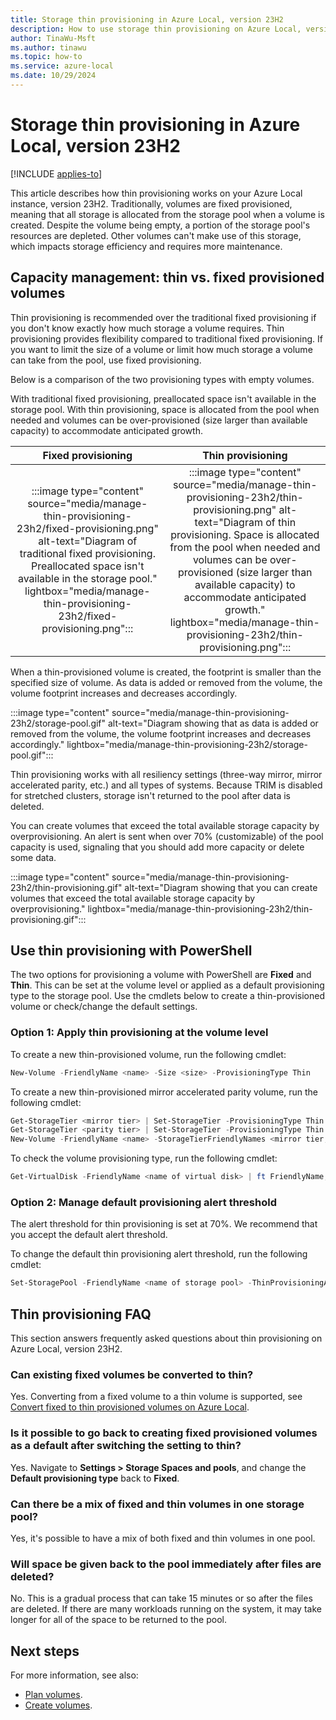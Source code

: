 ```yaml
---
title: Storage thin provisioning in Azure Local, version 23H2
description: How to use storage thin provisioning on Azure Local, version 23H2 by using Windows PowerShell.
author: TinaWu-Msft
ms.author: tinawu
ms.topic: how-to
ms.service: azure-local
ms.date: 10/29/2024
---
```


# Storage thin provisioning in Azure Local, version 23H2

[!INCLUDE [applies-to](../includes/hci-applies-to-23h2.md)]

This article describes how thin provisioning works on your Azure Local instance, version 23H2. Traditionally, volumes are fixed provisioned, meaning that all storage is allocated from the storage pool when a volume is created. Despite the volume being empty, a portion of the storage pool's resources are depleted. Other volumes can't make use of this storage, which impacts storage efficiency and requires more maintenance.

## Capacity management: thin vs. fixed provisioned volumes

Thin provisioning is recommended over the traditional fixed provisioning if you don't know exactly how much storage a volume requires. Thin provisioning provides flexibility compared to traditional fixed provisioning. If you want to limit the size of a volume or limit how much storage a volume can take from the pool, use fixed provisioning.

Below is a comparison of the two provisioning types with empty volumes.

With traditional fixed provisioning, preallocated space isn't available in the storage pool. With thin provisioning, space is allocated from the pool when needed and volumes can be over-provisioned (size larger than available capacity) to accommodate anticipated growth.

| **Fixed provisioning** | **Thin provisioning** |
|:----------------------:|:---------------------:|
|:::image type="content" source="media/manage-thin-provisioning-23h2/fixed-provisioning.png" alt-text="Diagram of traditional fixed provisioning. Preallocated space isn't available in the storage pool." lightbox="media/manage-thin-provisioning-23h2/fixed-provisioning.png":::|:::image type="content" source="media/manage-thin-provisioning-23h2/thin-provisioning.png" alt-text="Diagram of thin provisioning. Space is allocated from the pool when needed and volumes can be over-provisioned (size larger than available capacity) to accommodate anticipated growth." lightbox="media/manage-thin-provisioning-23h2/thin-provisioning.png":::|

When a thin-provisioned volume is created, the footprint is smaller than the specified size of volume. As data is added or removed from the volume, the volume footprint increases and decreases accordingly.

:::image type="content" source="media/manage-thin-provisioning-23h2/storage-pool.gif" alt-text="Diagram showing that as data is added or removed from the volume, the volume footprint increases and decreases accordingly." lightbox="media/manage-thin-provisioning-23h2/storage-pool.gif":::

Thin provisioning works with all resiliency settings (three-way mirror, mirror accelerated parity, etc.) and all types of systems. Because TRIM is disabled for stretched clusters, storage isn't returned to the pool after data is deleted.

You can create volumes that exceed the total available storage capacity by overprovisioning. An alert is sent when over 70% (customizable) of the pool capacity is used, signaling that you should add more capacity or delete some data.

:::image type="content" source="media/manage-thin-provisioning-23h2/thin-provisioning.gif" alt-text="Diagram showing that you can create volumes that exceed the total available storage capacity by overprovisioning." lightbox="media/manage-thin-provisioning-23h2/thin-provisioning.gif":::

## Use thin provisioning with PowerShell

The two options for provisioning a volume with PowerShell are **Fixed** and **Thin**. This can be set at the volume level or applied as a default provisioning type to the storage pool. Use the cmdlets below to create a thin-provisioned volume or check/change the default settings.

### Option 1: Apply thin provisioning at the volume level

To create a new thin-provisioned volume, run the following cmdlet:

```PowerShell
New-Volume -FriendlyName <name> -Size <size> -ProvisioningType Thin
```

To create a new thin-provisioned mirror accelerated parity volume, run the following cmdlet:

```PowerShell
Get-StorageTier <mirror tier> | Set-StorageTier -ProvisioningType Thin
Get-StorageTier <parity tier> | Set-StorageTier -ProvisioningType Thin 
New-Volume -FriendlyName <name> -StorageTierFriendlyNames <mirror tier,parity tier> -StorageTierSizes 200GB,800GB
```

To check the volume provisioning type, run the following cmdlet:

```PowerShell
Get-VirtualDisk -FriendlyName <name of virtual disk> | ft FriendlyName,ProvisioningType 
```

### Option 2: Manage default provisioning alert threshold

The alert threshold for thin provisioning is set at 70%. We recommend that you accept the default alert threshold.

To change the default thin provisioning alert threshold, run the following cmdlet:

```powershell
Set-StoragePool -FriendlyName <name of storage pool> -ThinProvisioningAlertThresholds <% value>
```

## Thin provisioning FAQ

This section answers frequently asked questions about thin provisioning on Azure Local, version 23H2.

### Can existing fixed volumes be converted to thin?

Yes. Converting from a fixed volume to a thin volume is supported, see [Convert fixed to thin provisioned volumes on Azure Local](../manage/thin-provisioning-conversion.md).

### Is it possible to go back to creating fixed provisioned volumes as a default after switching the setting to thin?

Yes. Navigate to **Settings > Storage Spaces and pools**, and change the **Default provisioning type** back to **Fixed**.  

### Can there be a mix of fixed and thin volumes in one storage pool?

Yes, it's possible to have a mix of both fixed and thin volumes in one pool.

### Will space be given back to the pool immediately after files are deleted?

No. This is a gradual process that can take 15 minutes or so after the files are deleted. If there are many workloads running on the system, it may take longer for all of the space to be returned to the pool.

## Next steps

For more information, see also:

- [Plan volumes](../concepts/plan-volumes.md).
- [Create volumes](create-volumes.md).
